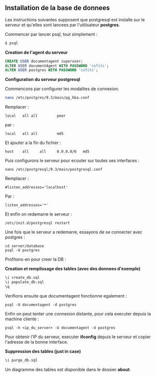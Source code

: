 ## Installation de la base de donnees

Les instructions suivantes supposent que postgresql est installe sur le serveur et qu'elles sont lancees par l'utilisateur **postgres**.

Commencer par lancer psql, tout simplement :
```bash
$ psql
```

**Creation de l'agent du serveur**
```sql
CREATE USER documentagent superuser;
ALTER USER documentAgent WITH PASSWORD 'cofits';
ALTER USER postgres WITH PASSWORD 'cofits';
```

**Configuration du serveur postgresql**

Commencons par configurer les modalites de connexion.

```bash
nano /etc/postgres/9.3/main/pg_hba.conf
```

Remplacer :
```
local	all	all			peer
```
par :
```
local	all	all			md5
```

Et ajouter a la fin du fichier :
```
host	all		all		0.0.0.0/0 	md5
```

Puis configurons le serveur pour ecouter sur toutes ses interfaces :

```
nano /etc/postgresql/9.3/main/postgresql.conf
```

Remplacer :
```
#listen_addresses='localhost'
```
Par :
```
listen_addresses='*'
```

Et enfin on redemarre le serveur :
```
/etc/init.d/postgresql restart
```

Une fois que le serveur a redemarre, essayons de se connecter avec postgres :

```
cd server/database
psql -U postgres
```

Profitons-en pour creer la DB :

**Creation et remplissage des tables (avec des donnees d'exemple)**
```sql
\i create_db.sql
\i populate_db.sql
\q
```

Verifions ensuite que documentagent fonctionne egalement :

```
psql -U documentagent -d postgres
```

Enfin on peut tenter une connexion distante, pour cela executer depuis la machine cliente :

```
psql -h <ip_du_server> -U documentagent -d postgres
```

Pour obtenir l'IP du serveur, executer __ifconfig__ depuis le serveur et copier l'adresse de la bonne interface.

**Suppression des tables (just in case)**

```sql
\i purge_db.sql
```

Un diagramme des tables est disponible dans le dossier **about**.
